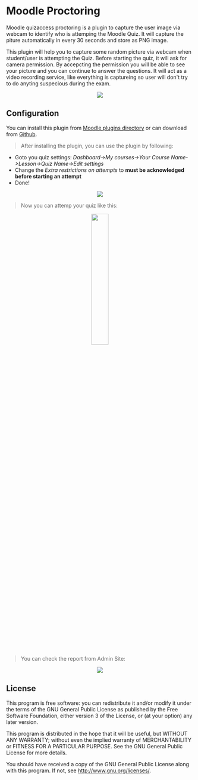 # Moodle Proctoring

Moodle quizaccess proctoring is a plugin to capture the user image via webcam to identify who is attemping the Moodle Quiz. It will capture the piture automatically in every 30 seconds and store as PNG image. 


This plugin will help you to capture some random picture via webcam when student/user is attempting the Quiz. 
Before starting the quiz, it will ask for camera permission. By accepcting the permission you will be able to see your picture and you can continue to answer the questions. It will act as a video recording service, like everything is captureing so user will don't try to do anyting suspecious during the exam. 

<p align="center">
<img src="https://i.imgur.com/Vnw0Fhc.png">
</p>

## Configuration

You can install this plugin from [Moodle plugins directory](https://moodle.org/plugins) or can download from [Github](https://github.com/AnowarCST/moodle-quizaccess_proctoring).

> After installing the plugin, you can use the plugin by following:

- Goto you quiz settings: *Dashboard->My courses->Your Course Name->Lesson->Quiz Name->Edit settings*
- Change the *Extra restrictions on attempts* to **must be acknowledged before starting an attempt**
- Done!

<p align="center">
<img src="https://i.imgur.com/rwTYQ9M.png">
</p>

> Now you can attemp your quiz like this:
<p align="center">
<img src="https://i.imgur.com/UB9Cihs.png" width="30%">
</p>

> You can check the report from Admin Site:
<p align="center">
<img src="https://i.imgur.com/jQe52LB.png">
</p>


## License

This program is free software: you can redistribute it and/or modify it under
the terms of the GNU General Public License as published by the Free Software
Foundation, either version 3 of the License, or (at your option) any later
version.

This program is distributed in the hope that it will be useful, but WITHOUT ANY
WARRANTY; without even the implied warranty of MERCHANTABILITY or FITNESS FOR A
PARTICULAR PURPOSE.  See the GNU General Public License for more details.

You should have received a copy of the GNU General Public License along with
this program.  If not, see <http://www.gnu.org/licenses/>.

